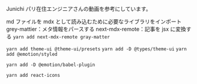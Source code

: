 Junichi パリ在住エンジニアさんの動画を参考にしています。

md ファイルを mdx として読み込むために必要なライブラリをインポート
grey-mattier：メタ情報をパースする
next-mdx-remote：記事を jsx に変換する
`yarn add next-mdx-remote gray-matter`

`yarn add theme-ui @theme-ui/presets`
`yarn add -D @types/theme-ui`
`yarn add @emotion/styled`

<!-- `yarn add -D babel-plugin-emotion` -->

`yarn add -D @emotion/babel-plugin`

`yarn add react-icons`
